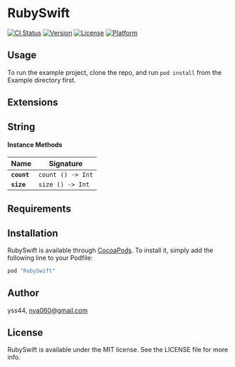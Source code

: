 # RubySwift

[![CI Status](http://img.shields.io/travis/yss44/RubySwift.svg?style=flat)](https://travis-ci.org/yss44/RubySwift)
[![Version](https://img.shields.io/cocoapods/v/RubySwift.svg?style=flat)](http://cocoapods.org/pods/RubySwift)
[![License](https://img.shields.io/cocoapods/l/RubySwift.svg?style=flat)](http://cocoapods.org/pods/RubySwift)
[![Platform](https://img.shields.io/cocoapods/p/RubySwift.svg?style=flat)](http://cocoapods.org/pods/RubySwift)

## Usage

To run the example project, clone the repo, and run `pod install` from the Example directory first.

## Extensions

## String ##

#### Instance Methods ####

Name | Signature
---- | ---------
**`count`**|`count () -> Int`
**`size`**|`size () -> Int`


## Requirements

## Installation

RubySwift is available through [CocoaPods](http://cocoapods.org). To install
it, simply add the following line to your Podfile:

```ruby
pod "RubySwift"
```

## Author

yss44, nya060@gmail.com

## License

RubySwift is available under the MIT license. See the LICENSE file for more info.
